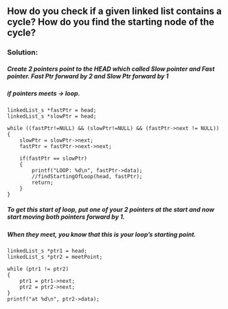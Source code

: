 ## How do you check if a given linked list contains a cycle? How do you find the starting node of the cycle?

### Solution:
##### Create 2 pointers point to the HEAD which called Slow pointer and Fast pointer. Fast Ptr forward by 2 and Slow Ptr forward by 1
##### if pointers meets -> loop.

```
linkedList_s *fastPtr = head;
linkedList_s *slowPtr = head;

while ((fastPtr!=NULL) && (slowPtr!=NULL) && (fastPtr->next != NULL))
{
	slowPtr = slowPtr->next;
	fastPtr = fastPtr->next->next;

	if(fastPtr == slowPtr)
	{
		printf("LOOP: %d\n", fastPtr->data);
		//findStartingOfLoop(head, fastPtr);
		return;
	}
}
```

##### To get this start of loop, put one of your 2 pointers at the start and now start moving both pointers forward by 1.
##### When they meet, you know that this is your loop’s starting point.

```
linkedList_s *ptr1 = head;
linkedList_s *ptr2 = meetPoint;

while (ptr1 != ptr2)
{
	ptr1 = ptr1->next;
	ptr2 = ptr2->next;
}
printf("at %d\n", ptr2->data);

```
